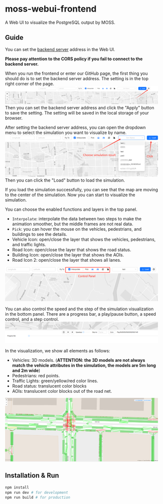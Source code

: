 # moss-webui-frontend

A Web UI to visualize the PostgreSQL output by MOSS.

## Guide

You can set the [backend server](https://github.com/tsinghua-fib-lab/moss-webui-backend) address in the Web UI.

**Please pay attention to the CORS policy if you fail to connect to the backend server.**

When you run the frontend or enter our GitHub page, the first thing you should do is to set the backend server address.
The setting is in the top right corner of the page.
![API Setting](./doc/apiUrl.png)
Then you can set the backend server address and click the "Apply" button to save the setting.
The setting will be saved in the local storage of your browser.

After setting the backend server address, you can open the dropdown menu to select the simulation you want to visualize by name.
![Load](./doc/load.png)
Then you can click the "Load" button to load the simulation.

If you load the simulation successfully, you can see that the map are moving to the center of the simulation.
Now you can start to visualize the simulation.

You can choose the enabled functions and layers in the top panel.
- `Interpolate`: interpolate the data between two steps to make the animation smoother, but the middle frames are not real data.
- `Pick`: you can hover the mouse on the vehicles, pedestrians, and buildings to see the details.
- Vehicle Icon: open/close the layer that shows the vehicles, pedestrians, and traffic lights.
- Road Icon: open/close the layer that shows the road status.
- Building Icon: open/close the layer that shows the AOIs.
- Road Icon 2: open/close the layer that shows all lanes.

![Control Panel](./doc/control.png)

You can also control the speed and the step of the simulation visualization in the bottom panel.
There are a progress bar, a play/pause button, a speed control, and a step control.
![Step Panel](./doc/progressbar.png)

In the visualization, we show all elements as follows:
- Vehicles: 3D models. (**ATTENTION: the 3D models are not always match the vehicle attributes in the simulation, the models are 5m long and 2m wide**)
- Pedestrians: red points.
- Traffic Lights: green/yellow/red color lines.
- Road status: translucent color blocks
- AOIs: translucent color blocks out of the road net.

![Visualization](./doc/vis.png)

## Installation & Run

```bash
npm install
npm run dev # for development
npm run build # for production
```
